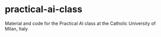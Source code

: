 # practical-ai-class
Material and code for the Practical AI class at the Catholic University of Milan, Italy
